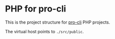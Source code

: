 # PHP for pro-cli

This is the project structure for [pro-cli](https://github.com/chriha/pro-cli) PHP projects.

The virtual host points to `./src/public`.
